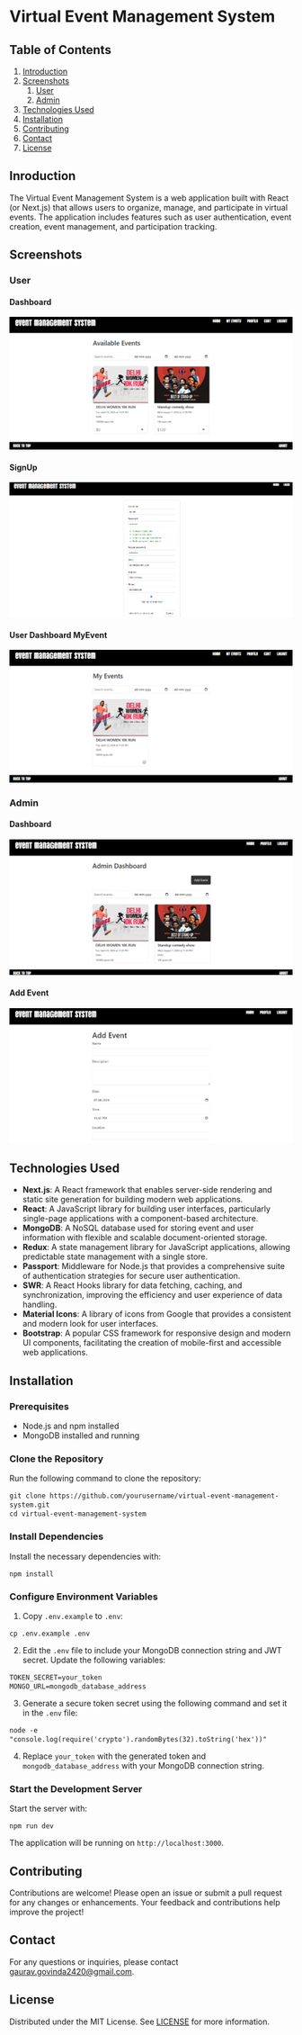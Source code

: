 # Virtual Event Management System

## Table of Contents

1. [Introduction](#introduction)
2. [Screenshots](#screenshots)
    1. [User](#user)
    2. [Admin](#admin)
3. [Technologies Used](#technologies-used)
4. [Installation](#installation)
5. [Contributing](#contributing)
6. [Contact](#contact)
7. [License](#license)

## Inroduction

The Virtual Event Management System is a web application built with React (or Next.js) that allows users to organize, manage, and participate in virtual events. The application includes features such as user authentication, event creation, event management, and participation tracking.

## Screenshots

### User
#### Dashboard
![Dashboard](visuals/ss/UserDashboard.png)
#### SignUp
![SignUp](visuals/ss/SignUp.png)
#### User Dashboard MyEvent
![User Dashboard MyEvent](visuals/ss/UserDashboardMyEvent.png)

### Admin
#### Dashboard
![Page](visuals/ss/AdminDashboard.png)
#### Add Event
![Add Event](visuals/ss/AdminAddEvent.png)

## Technologies Used

- **Next.js**: A React framework that enables server-side rendering and static site generation for building modern web applications.
- **React**: A JavaScript library for building user interfaces, particularly single-page applications with a component-based architecture.
- **MongoDB**: A NoSQL database used for storing event and user information with flexible and scalable document-oriented storage.
- **Redux**: A state management library for JavaScript applications, allowing predictable state management with a single store.
- **Passport**: Middleware for Node.js that provides a comprehensive suite of authentication strategies for secure user authentication.
- **SWR**: A React Hooks library for data fetching, caching, and synchronization, improving the efficiency and user experience of data handling.
- **Material Icons**: A library of icons from Google that provides a consistent and modern look for user interfaces.
- **Bootstrap**: A popular CSS framework for responsive design and modern UI components, facilitating the creation of mobile-first and accessible web applications.

## Installation

### Prerequisites

- Node.js and npm installed
- MongoDB installed and running

### Clone the Repository

Run the following command to clone the repository:
```
git clone https://github.com/yourusername/virtual-event-management-system.git
cd virtual-event-management-system
```
### Install Dependencies

Install the necessary dependencies with:
```
npm install
```
### Configure Environment Variables

1. Copy `.env.example` to `.env`:
```
cp .env.example .env
```
2. Edit the `.env` file to include your MongoDB connection string and JWT secret. Update the following variables:
```
TOKEN_SECRET=your_token
MONGO_URL=mongodb_database_address
```
3. Generate a secure token secret using the following command and set it in the `.env` file:
```
node -e "console.log(require('crypto').randomBytes(32).toString('hex'))"
```
4. Replace `your_token` with the generated token and `mongodb_database_address` with your MongoDB connection string.

### Start the Development Server

Start the server with:
```
npm run dev
```
The application will be running on `http://localhost:3000`.

## Contributing

Contributions are welcome! Please open an issue or submit a pull request for any changes or enhancements. Your feedback and contributions help improve the project!

## Contact

For any questions or inquiries, please contact [gaurav.govinda2420@gmail.com](mailto:gaurav.govinda2420@gmail.com).

## License

Distributed under the MIT License. See [LICENSE](LICENSE.txt) for more information.
